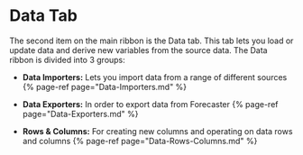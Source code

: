 # Data Tab


The second item on the main ribbon is the Data tab.  This tab lets you load or update data and derive new variables from the source data. The Data ribbon is divided into 3 groups:

- **Data Importers:** Lets you import data from a range of different sources
{% page-ref page="Data-Importers.md" %}

- **Data Exporters:** In order to export data from Forecaster
{% page-ref page="Data-Exporters.md" %}

- **Rows & Columns:** For creating new columns and operating on data rows and columns
{% page-ref page="Data-Rows-Columns.md" %}
 

